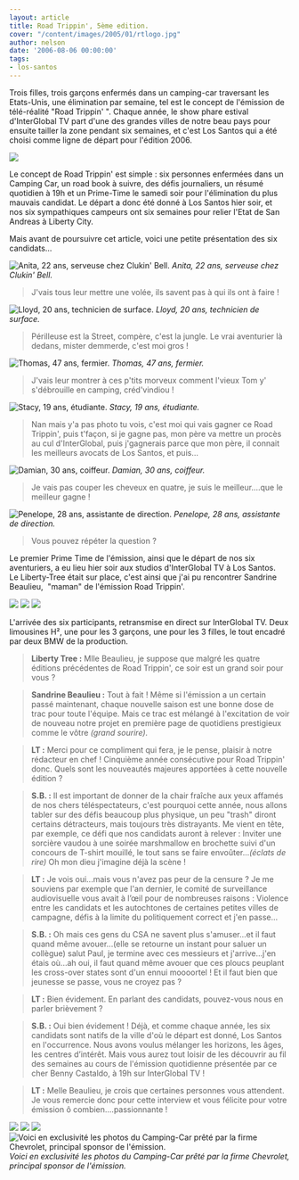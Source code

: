 ```yaml
---
layout: article
title: Road Trippin', 5ème edition.
cover: "/content/images/2005/01/rtlogo.jpg"
author: nelson
date: '2006-08-06 00:00:00'
tags:
- los-santos
---
```


Trois filles, trois garçons enfermés dans un camping-car traversant les Etats-Unis, une élimination par semaine, tel est le concept de l'émission de télé-réalité "Road Trippin' ". Chaque année, le show phare estival d'InterGlobal TV part d'une des grandes villes de notre beau pays pour ensuite tailler la zone pendant six semaines, et c'est Los Santos qui a été choisi comme ligne de départ pour l'édition 2006.

![](/content/images/2005/01/rtlogo.jpg)

Le concept de Road Trippin' est simple : six personnes enfermées dans un Camping Car, un road book à suivre, des défis journaliers, un résumé quotidien à 19h et un Prime-Time le samedi soir pour l'élimination du plus mauvais candidat. Le départ a donc été donné à Los Santos hier soir, et nos&nbsp;six sympathiques campeurs ont six semaines pour relier l'Etat de San Andreas à Liberty City.

Mais avant de poursuivre cet article, voici une petite présentation des six candidats...

![Anita, 22 ans, serveuse chez Clukin' Bell.](/content/images/2005/01/candid1.jpg)
_Anita, 22 ans, serveuse chez Clukin' Bell._

> J'vais tous leur mettre une volée, ils savent pas à qui ils ont à faire !

![Lloyd, 20 ans, technicien de surface.](/content/images/2005/01/candid2.jpg)
_Lloyd, 20 ans, technicien de surface._

> Périlleuse est la Street, compère, c'est la jungle.&nbsp;Le vrai aventurier là dedans, mister demmerde,&nbsp;c'est moi gros !

![Thomas, 47 ans, fermier.](/content/images/2005/01/candid3.jpg)
_Thomas, 47 ans, fermier._

> J'vais leur montrer à ces p'tits&nbsp;morveux&nbsp;comment l'vieux Tom y' s'débrouille en camping, créd'vindiou !

![Stacy, 19 ans, étudiante.](/content/images/2005/01/candid4.jpg)
_Stacy, 19 ans, étudiante._

> Nan mais y'a pas photo tu vois, c'est moi qui vais gagner ce Road Trippin', puis t'façon, si je gagne pas, mon père va mettre un procès au cul d'InterGlobal, puis j'gagnerais parce que mon père, il connait les meilleurs avocats de Los Santos, et puis...

![Damian, 30 ans, coiffeur.](/content/images/2005/01/candid5.jpg)
_Damian, 30 ans, coiffeur._

> Je vais pas couper les cheveux en quatre, je suis le meilleur....que le meilleur gagne !

![Penelope, 28 ans, assistante de direction.](/content/images/2005/01/candid6.jpg)
_Penelope, 28 ans, assistante de direction._

> Vous pouvez répéter la question ?

Le premier Prime Time de l'émission, ainsi que le départ de nos six aventuriers, a eu lieu hier soir&nbsp;aux studios d'InterGlobal TV à Los Santos. Le&nbsp;Liberty-Tree était sur place, c'est ainsi que j'ai pu rencontrer Sandrine Beaulieu, &nbsp;"maman" de l'émission Road Trippin'.

![](/content/images/2005/01/arrive.jpg)
![](/content/images/2005/01/arrive2.jpg)
![](/content/images/2005/01/arrove.jpg)

L'arrivée des six participants, retransmise en direct sur InterGlobal TV. Deux limousines H², une pour les 3 garçons, une pour les 3 filles, le tout encadré par deux BMW de la production.

> **Liberty Tree :** Mlle Beaulieu, je suppose que malgré les quatre éditions précédentes de Road Trippin', ce soir est un grand soir pour vous ?

> **Sandrine Beaulieu :** Tout à fait ! Même si l'émission a un certain passé maintenant, chaque nouvelle saison est une bonne dose de trac pour toute l'équipe. Mais ce trac est mélangé à l'excitation de voir de nouveau notre projet en première page de quotidiens prestigieux comme le vôtre _(grand sourire)._

> **LT :** Merci pour ce compliment qui fera, je le pense, plaisir à notre rédacteur en chef ! Cinquième année consécutive pour Road Trippin' donc. Quels sont les nouveautés majeures apportées à cette nouvelle édition ?

> **S.B. :** Il est important de donner de la chair fraîche aux yeux affamés de nos chers téléspectateurs, c'est pourquoi cette année, nous allons tabler sur des défis beaucoup plus physique, un peu "trash" diront certains détracteurs, mais toujours très distrayants. Me vient en tête, par exemple, ce défi que nos candidats auront à relever : Inviter une sorcière vaudou à une soirée marshmallow en brochette suivi d'un concours de T-shirt mouillé, le tout sans se faire envoûter..._(éclats de rire)_ Oh mon dieu j'imagine déjà la scène !

> **LT :** Je vois oui...mais vous n'avez pas peur de la censure ? Je me souviens par exemple que l'an dernier, le comité de surveillance audiovisuelle vous avait à l’œil pour de nombreuses raisons : Violence entre les candidats et les autochtones de certaines petites villes de campagne, défis à la limite du politiquement correct et j'en passe...

> **S.B. :** Oh mais ces gens du CSA ne savent plus s'amuser...et il faut quand même avouer...(elle se retourne un instant pour saluer un collègue) salut Paul, je termine avec ces messieurs et j'arrive...j'en étais où...ah oui, il faut quand même avouer que ces ploucs peuplant les cross-over states sont d'un ennui moooortel ! Et il faut bien que jeunesse se passe, vous ne croyez pas ?

> **LT :** Bien évidement. En parlant des candidats, pouvez-vous nous en parler brièvement ?

> **S.B. :** Oui bien évidement ! Déjà, et comme chaque année, les six candidats sont natifs de la ville d'où le départ est donné, Los Santos en l'occurrence. Nous avons voulus mélanger les horizons, les âges, les centres d’intérêt. Mais vous aurez tout loisir de les découvrir au fil des semaines au cours de l'émission quotidienne présentée par ce cher Benny Castaldo, à 19h sur InterGlobal TV !

> **LT :** Melle Beaulieu, je crois que certaines personnes vous attendent. Je vous remercie donc pour cette interview et vous félicite pour votre émission ô combien....passionnante !

![](/content/images/2005/01/camping1.jpg)
![](/content/images/2005/01/camping2.jpg)
![](/content/images/2005/01/camping3.jpg)
![Voici en exclusivité les photos du Camping-Car prêté par la firme Chevrolet, principal sponsor de l'émission.](/content/images/2005/01/camping4.jpg)
_Voici en exclusivité les photos du Camping-Car prêté par la firme Chevrolet, principal sponsor de l'émission._